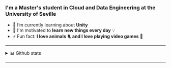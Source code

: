 ### I'm a Master's student in Cloud and Data Engineering at the University of Seville

- 🌱 I’m currently learning about **Unity**
- 🎯 I'm motivated to **learn new things every day** 💡
- ⚡ Fun fact: **I love animals** 🐈 **and I love playing video games** 👾
<hr>
<details>
  <summary>📊 Github stats</summary>
  <br>
  <div style="justfify-content: center;">
  
  [![Daniel Arriaza's GitHub](https://github-readme-stats.vercel.app/api?username=darkgigi&show_icons=true&bg_color=DEG,FF8F5D,9B4AC6&text_color=FFFF&title_color=FFFF)](https://github.com/anuraghazra/github-readme-stats)
  <br>
  
  [![Top Langs](https://github-readme-stats.vercel.app/api/top-langs/?username=darkgigi&show_icons=true&bg_color=DEG,FF8F5D,9B4AC6&text_color=FFFF&title_color=FFFF)](https://github.com/anuraghazra/github-readme-stats)
  </div>
</details>
<hr>
<!--
**darkgigi/darkgigi** is a ✨ _special_ ✨ repository because its `README.md` (this file) appears on your GitHub profile.

Here are some ideas to get you started:

- 🔭 I’m currently working on ...
- 🌱 I’m currently learning ...
- 👯 I’m looking to collaborate on ...
- 🤔 I’m looking for help with ...
- 💬 Ask me about ...
- 📫 How to reach me: ...
- 😄 Pronouns: ...
- ⚡ Fun fact: ...
-->
